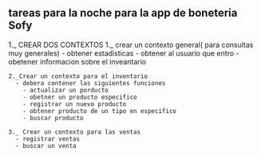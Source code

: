 ## tareas para la noche para la app de boneteria Sofy
  1._ CREAR DOS CONTEXTOS
    1._ crear un contexto general( para consultas muy generales)
      - obtener estadisticas
      - obtener al usuario que entro
      - obetener informacion sobre el inveantario


    2._Crear un contexto para el inventario
      - debera contener las siguientes funciones
        - actualizar un porducto
        - obetner un producto especifico
        - registrar un nuevo producto
        - obtener producto de un tipo en especifico
        - buscar producto

    3._ Crear un contexto para las ventas
      - registrar ventas
      - buscar un venta


